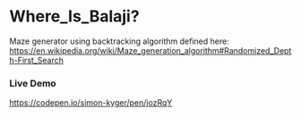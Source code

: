 # Where_Is_Balaji?
Maze generator using backtracking algorithm defined here:
https://en.wikipedia.org/wiki/Maze_generation_algorithm#Randomized_Depth-First_Search

### Live Demo
https://codepen.io/simon-kyger/pen/jozRqY
